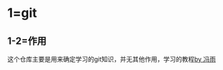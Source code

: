 # 1=git

## 1-2=作用

这个仓库主要是用来确定学习的git知识，并无其他作用，学习的教程[by 冯雨](https://www.bilibili.com/video/BV1db4y1d79C/?vd_source=887a14bd0060b987e922afc5a49db3de)

